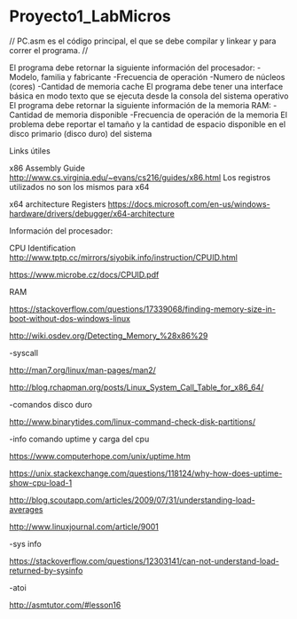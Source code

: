 # Proyecto1_LabMicros
//
PC.asm es el código principal, el que se debe compilar y linkear y para correr el programa.
//

El programa debe retornar la siguiente información del procesador: 
-Modelo, familia y fabricante -Frecuencia de operación -Numero de núcleos (cores) 
 -Cantidad de memoria cache
El programa debe tener una interface básica en modo texto que se ejecuta desde la consola del sistema operativo
El programa debe retornar la siguiente información de la memoria RAM: -Cantidad de memoria disponible -Frecuencia de operación de la memoria
El problema debe reportar el tamaño y la cantidad de espacio disponible en el disco primario (disco duro) del sistema

Links útiles

x86 Assembly Guide
http://www.cs.virginia.edu/~evans/cs216/guides/x86.html
Los registros utilizados no son los mismos para x64

x64 architecture Registers 
https://docs.microsoft.com/en-us/windows-hardware/drivers/debugger/x64-architecture

Información del procesador:

CPU Identification
http://www.tptp.cc/mirrors/siyobik.info/instruction/CPUID.html

https://www.microbe.cz/docs/CPUID.pdf


RAM   

https://stackoverflow.com/questions/17339068/finding-memory-size-in-boot-without-dos-windows-linux

http://wiki.osdev.org/Detecting_Memory_%28x86%29




-syscall

http://man7.org/linux/man-pages/man2/

http://blog.rchapman.org/posts/Linux_System_Call_Table_for_x86_64/

-comandos disco duro

http://www.binarytides.com/linux-command-check-disk-partitions/

-info comando uptime y carga del cpu

https://www.computerhope.com/unix/uptime.htm

https://unix.stackexchange.com/questions/118124/why-how-does-uptime-show-cpu-load-1

http://blog.scoutapp.com/articles/2009/07/31/understanding-load-averages

http://www.linuxjournal.com/article/9001

-sys info

https://stackoverflow.com/questions/12303141/can-not-understand-load-returned-by-sysinfo

-atoi

http://asmtutor.com/#lesson16

